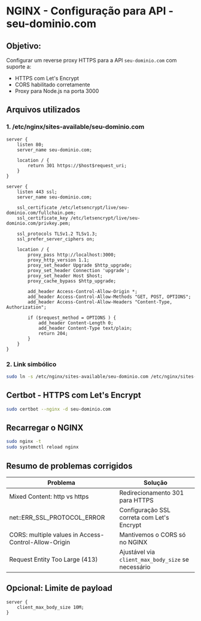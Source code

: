 
# NGINX - Configuração para API - seu-dominio.com

## Objetivo:
Configurar um reverse proxy HTTPS para a API `seu-dominio.com` com suporte a:
- HTTPS com Let's Encrypt
- CORS habilitado corretamente
- Proxy para Node.js na porta 3000

## Arquivos utilizados

### 1. /etc/nginx/sites-available/seu-dominio.com
```nginx
server {
    listen 80;
    server_name seu-dominio.com;

    location / {
        return 301 https://$host$request_uri;
    }
}

server {
    listen 443 ssl;
    server_name seu-dominio.com;

    ssl_certificate /etc/letsencrypt/live/seu-dominio.com/fullchain.pem;
    ssl_certificate_key /etc/letsencrypt/live/seu-dominio.com/privkey.pem;

    ssl_protocols TLSv1.2 TLSv1.3;
    ssl_prefer_server_ciphers on;

    location / {
        proxy_pass http://localhost:3000;
        proxy_http_version 1.1;
        proxy_set_header Upgrade $http_upgrade;
        proxy_set_header Connection 'upgrade';
        proxy_set_header Host $host;
        proxy_cache_bypass $http_upgrade;

        add_header Access-Control-Allow-Origin *;
        add_header Access-Control-Allow-Methods "GET, POST, OPTIONS";
        add_header Access-Control-Allow-Headers "Content-Type, Authorization";

        if ($request_method = OPTIONS ) {
            add_header Content-Length 0;
            add_header Content-Type text/plain;
            return 204;
        }
    }
}
```

### 2. Link simbólico
```bash
sudo ln -s /etc/nginx/sites-available/seu-dominio.com /etc/nginx/sites-enabled/
```

## Certbot - HTTPS com Let's Encrypt
```bash
sudo certbot --nginx -d seu-dominio.com
```

## Recarregar o NGINX
```bash
sudo nginx -t
sudo systemctl reload nginx
```

## Resumo de problemas corrigidos
| Problema | Solução |
|----------|---------|
| Mixed Content: http vs https | Redirecionamento 301 para HTTPS |
| net::ERR_SSL_PROTOCOL_ERROR | Configuração SSL correta com Let's Encrypt |
| CORS: multiple values in Access-Control-Allow-Origin | Mantivemos o CORS só no NGINX |
| Request Entity Too Large (413) | Ajustável via `client_max_body_size` se necessário |

## Opcional: Limite de payload
```nginx
server {
    client_max_body_size 10M;
}
```
